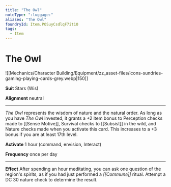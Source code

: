 ```yaml
---
title: "The Owl"
noteType: ":luggage:"
aliases: "The Owl"
foundryId: Item.POSuyCsdlqF7it1O
tags:
  - Item
---
```


# The Owl
![[Mechanics/Character Building/Equipment/zz_asset-files/icons-sundries-gaming-playing-cards-grey.webp|150]]

**Suit** Stars (Wis)

**Alignment** neutral

* * *

_The Owl_ represents the wisdom of nature and the natural order. As long as you have _The Owl_ invested, it grants a +2 item bonus to Perception checks made to [[Sense Motive]], Survival checks to [[Subsist]] in the wild, and Nature checks made when you activate this card. This increases to a +3 bonus if you are at least 17th level.

**Activate** 1 hour (command, envision, Interact)

**Frequency** once per day

* * *

**Effect** After spending an hour meditating, you can ask one question of the region's spirits, as if you had just performed a _[[Commune]]_ ritual. Attempt a DC 30 nature check to determine the result.
